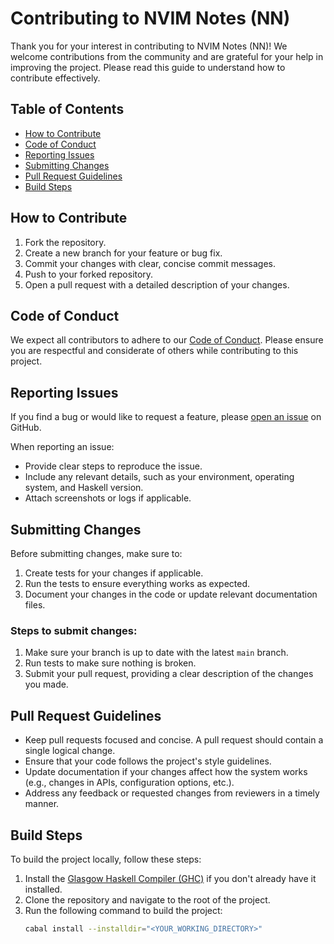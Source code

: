 # Contributing to NVIM Notes (NN)

Thank you for your interest in contributing to NVIM Notes (NN)! We welcome contributions from the community and are grateful for your help in improving the project. Please read this guide to understand how to contribute effectively.

## Table of Contents

- [How to Contribute](#how-to-contribute)
- [Code of Conduct](#code-of-conduct)
- [Reporting Issues](#reporting-issues)
- [Submitting Changes](#submitting-changes)
- [Pull Request Guidelines](#pull-request-guidelines)
- [Build Steps](#build-steps)

## How to Contribute

1. Fork the repository.
2. Create a new branch for your feature or bug fix.
3. Commit your changes with clear, concise commit messages.
4. Push to your forked repository.
5. Open a pull request with a detailed description of your changes.

## Code of Conduct

We expect all contributors to adhere to our [Code of Conduct](CODE_OF_CONDUCT.md). Please ensure you are respectful and considerate of others while contributing to this project.

## Reporting Issues

If you find a bug or would like to request a feature, please [open an issue](https://github.com/lcpichette/Nvim-Notes/issues) on GitHub.

When reporting an issue:

- Provide clear steps to reproduce the issue.
- Include any relevant details, such as your environment, operating system, and Haskell version.
- Attach screenshots or logs if applicable.

## Submitting Changes

Before submitting changes, make sure to:

1. Create tests for your changes if applicable.
2. Run the tests to ensure everything works as expected.
3. Document your changes in the code or update relevant documentation files.

### Steps to submit changes:

1. Make sure your branch is up to date with the latest `main` branch.
2. Run tests to make sure nothing is broken.
3. Submit your pull request, providing a clear description of the changes you made.

## Pull Request Guidelines

- Keep pull requests focused and concise. A pull request should contain a single logical change.
- Ensure that your code follows the project's style guidelines.
- Update documentation if your changes affect how the system works (e.g., changes in APIs, configuration options, etc.).
- Address any feedback or requested changes from reviewers in a timely manner.

## Build Steps

To build the project locally, follow these steps:

1. Install the [Glasgow Haskell Compiler (GHC)](https://www.haskell.org/ghc/) if you don't already have it installed.
2. Clone the repository and navigate to the root of the project.
3. Run the following command to build the project:
   ```bash
   cabal install --installdir="<YOUR_WORKING_DIRECTORY>"
   ```
